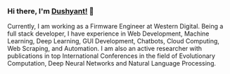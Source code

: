 ### Hi there, I'm [Dushyant!](https://dushyantrathore.github.io/) 👋

<!--
**dushyantRathore/dushyantRathore** is a ✨ _special_ ✨ repository because its `README.md` (this file) appears on your GitHub profile.
-->

Currently, I am working as a Firmware Engineer at Western Digital. Being a full stack developer, I have experience in Web Development, Machine Learning, Deep Learning, GUI Development, Chatbots, Cloud Computing, Web Scraping, and Automation. I am also an active researcher with publications in top International Conferences in the field of Evolutionary Computation, Deep Neural Networks and Natural Language Processing. 


<!-- Github Stats Card
[![Dushyant's github stats](https://github-readme-stats.vercel.app/api?username=dushyantRathore&count_private=true&show_icons=true&theme=radical)](https://github.com/anuraghazra/github-readme-stats) -->

